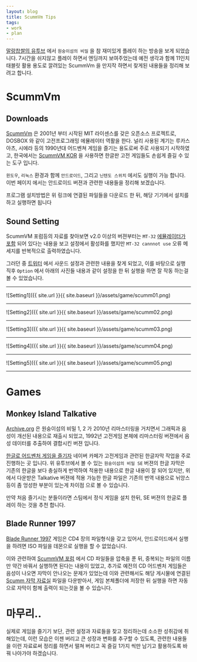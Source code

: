 ```yaml
---
layout: blog
title: ScummVm Tips
tags: 
- work
- plan
---
```


[말랑찹쌀의 유투브](https://youtu.be/-ZVCGJZweb4) 에서 `원숭이섬의 비밀` 을 참 재미있게 플레이 하는 방송을 보게 되었습니다. 7시간을 쉬지않고 플레이 하면서 엔딩까지 보여주었는데 예전 생각과 함께 11인치 태블릿 활용 용도로 깔려있는 ScummVm 을 만지작 하면서 찾게된 내용들을 정리해 보려고 합니다.

# ScummVm 

## Downloads

[ScummVm](https://github.com/scummvm/scummvm) 은 2001년 부터 시작된 MIT 라이센스를 갖은 오픈소스 프로젝트로, DOSBOX 와 같이 고전프로그래밍 에뮬레이터 역활을 한다. 널리 사용된 계기는 루카스아츠, 시에라 등의 1990년대 어드벤쳐 게임을 즐기는 용도로써 주로 사용되기 시작하였고, 한국에서는 [ScummVM KOR](https://github.com/nuridol/scummvm-kor/releases/tag/2.1.0) 을 사용하면 한글판 고전 게임들도 손쉽게 즐길 수 있는 도구 입니다.

`윈도우`, `리눅스` 환경과 함께 `안드로이드`, 그리고 `닌텐도 스위치` 에서도 실행이 가능 합니다. 이번 페이지 에서는 안드로이드 버젼과 관련한 내용들을 정리해 보겠습니다.

프로그램 설치방법은 위 링크에 연결된 파일들을 다운로드 한 뒤, 해당 기기에서 설치를 하고 실행하면 됩니다

## Sound Setting

ScummVM 포럼등의 자료를 찾아보면 v2.0 이상의 버젼부터는 `MT-32` [에뮬레이터가 포함](https://docs.scummvm.org/en/latest/advanced_topics/understand_audio.html) 되어 있다는 내용을 보고 설정에서 활성화를 했지만 `MT-32 cannnot use` 오류 메세지를 반복적으로 출력하였습니다.

그러던 중 [트위터](https://twitter.com/angbffff/status/1326013787791523840) 에서 사운드 설정과 관련한 내용을 찾게 되었고, 이를 바탕으로 실행 직후 `Option` 에서 아래의 사진들 내용과 같이 설정을 한 뒤 실행을 하면 잘 작동 하는걸 볼 수 있었습니다.

<hr>

![Setting1]({{ site.url }}{{ site.baseurl }}/assets/game/scumm01.png)

<hr>

![Setting2]({{ site.url }}{{ site.baseurl }}/assets/game/scumm02.png)

<hr>

![Setting3]({{ site.url }}{{ site.baseurl }}/assets/game/scumm03.png)

<hr>

![Setting4]({{ site.url }}{{ site.baseurl }}/assets/game/scumm04.png)

<hr>

![Setting5]({{ site.url }}{{ site.baseurl }}/assets/game/scumm05.png)

<hr>

# Games

## Monkey Island Talkative

[Archive.org](https://archive.org/details/monkeyisland1and2ute) 은 원숭이섬의 비밀 1, 2 가 2010년 리마스터링을 거치면서 그래픽과 음성이 개선된 내용으로 재출시 되었고, 1992년 고전게임 본체에 리마스터링 버젼에서 음성 데이터를 추출하여 결합시킨 버젼 입니다.

[한글로 어드벤처 게임을 즐기자](https://cafe.naver.com/koreaadv/1534) 네이버 카페가 고전게임과 관련된 한글자막 작업을 주로 진행하는 곳 입니다. 위 유투브에서 볼 수 있는 `원숭이섬의 비밀 SE` 버젼의 한글 자막은 기존의 한글을 보다 충실하게 번역하여 적용한 내용으로 한글 내용이 잘 되어 있지만, 위에서 다운받은 Talkative 버젼에 적용 가능한 한글 파일은 기존의 번역 내용으로 뉘앙스 등이 좀 엉성한 부분이 있는게 차이점 으로 볼 수 있습니다.

만약 처음 즐기시는 분들이라면 스팀에서 정식 게임을 설치 한뒤, SE 버젼의 한글로 플레이 하는 것을 추천 합니다.

## Blade Runner 1997

[Blade Runner 1997](https://abandonwaregames.net/game/blade-runner) 게임은 CD4 장의 파일형식을 갖고 있어서, 안드로이드에서 실행을 하려면 ISO 파일을 데몬으로 실행을 할 수 없었습니다. 

이와 관련하여 [ScummVM 포럼](https://forums.scummvm.org/viewtopic.php?t=14900) 에서 CD 파일들을 압축을 푼 뒤, 중복되는 파일의 이름만 약간 바꿔서 실행하면 된다는 내용이 있었고, 추가로 예전의 CD 어드벤처 게임들은 음성이 나오면 자막이 안나오는 문제가 있었는데 이와 관련해서도 해당 게시물에 연결된 [Scumm 자막 자료실](https://www.scummvm.org/games/#addons-bladerunner) 파일을 다운받아서, 게임 본체폴더에 저장한 뒤 실행을 하면 자동으로 자막이 함께 출력이 되는것을 볼 수 있습니다.

# 마무리..

실제로 게임을 즐기기 보단, 관련 설정과 자료들을 찾고 정리하는데 소소한 성취감에 취해있는데, 이런 모습은 이젠 버리고 큰 성장과 변화를 추구할 수 있도록, 관련한 내용들을 이런 자료료써 정리를 하면서 떨쳐 버리고 꼭 즐길 1가지 씩만 남기고 활용하도록 바꿔 나아가야 하겠습니다.